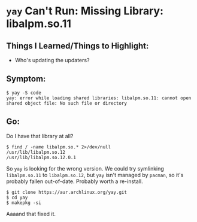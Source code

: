 # `yay` Can't Run: Missing Library: libalpm.so.11

## Things I Learned/Things to Highlight:
- Who's updating the updaters?

## Symptom:

```
$ yay -S code
yay: error while loading shared libraries: libalpm.so.11: cannot open shared object file: No such file or directory
```

## Go:

Do I have that library at all?

```
$ find / -name libalpm.so.* 2>/dev/null
/usr/lib/libalpm.so.12
/usr/lib/libalpm.so.12.0.1
```

So `yay` is looking for the wrong version.  We could try symlinking `libalpm.so.11` to `libalpm.so.12`, but `yay` isn't managed by `pacman`, so it's probably fallen out-of-date.  Probably worth a re-install.

```
$ git clone https://aur.archlinux.org/yay.git
$ cd yay
$ makepkg -si
```

Aaaand that fixed it.
